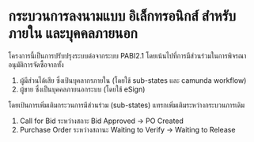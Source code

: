 # กระบวนการลงนามแบบ อิเล็กทรอนิกส์ สำหรับภายใน และบุคคลภายนอก

โครงการนี้เป็นการปรับปรุงระบบต่อจากระบบ PABI2.1 โดยเน้นไปที่การมีส่วนร่วมในการพิจรณาอนุมัติการจัดซื้อจากทั้ง

1. ผู้มีส่วนได้เสีย ซึ่งเป้นบุคลากรภายใน (โดยใช้ sub-states และ camunda workflow)
2. ผู้ขาย ซึ่งเป็นบุคคลภายนอกระบบ (โดยใช้ eSign)

โดยเป้นการเพิ่มเติมกระวนการมีส่วนร่วม (sub-states) แทรกเพิ่มเติมระหว่างกระบวนการเดิม

1. Call for Bid ระหว่างสถาะ Bid Approved -> PO Created
2. Purchase Order ระหว่างสถานะ Waiting to Verify -> Waiting to Release
